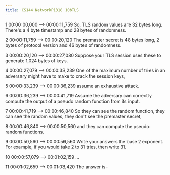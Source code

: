 ```yaml
---
title: CS144 NetworkP1318 10bTLS
---
```


1
00:00:00,000 --> 00:00:11,759
So, TLS random values are 32 bytes long. There's a 4 byte timestamp and 28 bytes of randomness.

2
00:00:11,759 --> 00:00:20,120
The premaster secret is 48 bytes long, 2 bytes of protocol version and 46 bytes of randomness.

3
00:00:20,120 --> 00:00:27,080
Suppose your TLS session uses these to generate 1,024 bytes of keys.

4
00:00:27,079 --> 00:00:33,239
One of the maximum number of tries in an adversary might have to make to crack the session keys,

5
00:00:33,239 --> 00:00:36,239
assume an exhaustive attack.

6
00:00:36,239 --> 00:00:41,719
Assume the adversary can correctly compute the output of a pseudo random function from its input.

7
00:00:41,719 --> 00:00:46,840
So they can see the random function, they can see the random values, they don't see the premaster secret,

8
00:00:46,840 --> 00:00:50,560
and they can compute the pseudo random functions.

9
00:00:50,560 --> 00:00:56,560
Write your answers the base 2 exponent. For example, if you would take 2 to 31 tries, then write 31.

10
00:00:57,079 --> 00:01:02,159
...

11
00:01:02,659 --> 00:01:03,420
The answer is-

